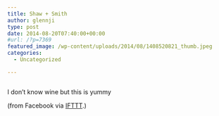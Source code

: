 ```yaml
---
title: Shaw + Smith
author: glennji
type: post
date: 2014-08-20T07:40:00+00:00
#url: /?p=7369
featured_image: /wp-content/uploads/2014/08/1408520821_thumb.jpeg
categories:
  - Uncategorized

---
```

<a href="/wp-content/uploads/2014/08/1408520821_full.jpeg" target="_blank" rel="noopener noreferrer"><img class="aligncenter full" title="" src="/wp-content/uploads/2014/08/1408520821_thumb.jpeg" alt="" align="middle" /></a>
  
I don&#8217;t know wine but this is yummy
  
(from Facebook via [IFTTT][1].)
  
&nbsp;

 [1]: http://ift.tt/1sXI5J7
